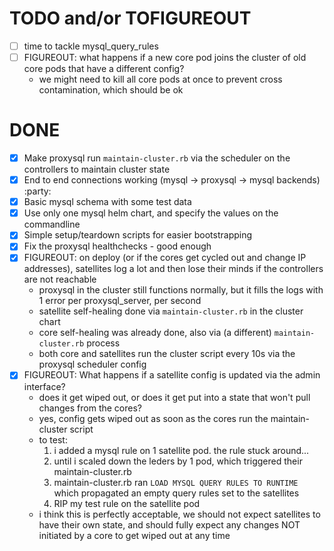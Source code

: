 # TODO and/or TOFIGUREOUT

- [ ] time to tackle mysql_query_rules
- [ ] FIGUREOUT: what happens if a new core pod joins the cluster of old core pods that have a different config?
  - we might need to kill all core pods at once to prevent cross contamination, which should be ok

# DONE

- [X] Make proxysql run `maintain-cluster.rb` via the scheduler on the controllers to maintain cluster state
- [X] End to end connections working (mysql -> proxysql -> mysql backends) :party:
- [X] Basic mysql schema with some test data
- [X] Use only one mysql helm chart, and specify the values on the commandline
- [X] Simple setup/teardown scripts for easier bootstrapping
- [X] Fix the proxysql healthchecks - good enough
- [X] FIGUREOUT: on deploy (or if the cores get cycled out and change IP addresses), satellites log a lot and then lose their minds if the controllers are not reachable
  - proxysql in the cluster still functions normally, but it fills the logs with 1 error per proxysql_server, per second
  - satellite self-healing done via `maintain-cluster.rb` in the cluster chart
  - core self-healing was already done, also via (a different) `maintain-cluster.rb` process
  - both core and satellites run the cluster script every 10s via the proxysql scheduler config
- [X] FIGUREOUT: What happens if a satellite config is updated via the admin interface?
  - does it get wiped out, or does it get put into a state that won't pull changes from the cores?
  - yes, config gets wiped out as soon as the cores run the maintain-cluster script
  - to test:
    1. i added a mysql rule on 1 satellite pod. the rule stuck around...
    2. until i scaled down the leders by 1 pod, which triggered their maintain-cluster.rb
    3. maintain-cluster.rb ran `LOAD MYSQL QUERY RULES TO RUNTIME` which propagated an empty query rules set to the satellites
    4. RIP my test rule on the satellite pod
  - i think this is perfectly acceptable, we should not expect satellites to have their own state, and should fully expect any changes NOT initiated by a core to get wiped out at any time
